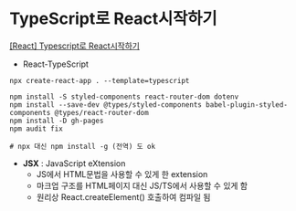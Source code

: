 # TypeScript로 React시작하기

[[React] Typescript로 React시작하기](https://velog.io/@swimme/React-Typescript-%EC%8B%9C%EC%9E%91%ED%95%98%EA%B8%B0)

- React-TypeScript

```
npx create-react-app . --template=typescript

npm install -S styled-components react-router-dom dotenv
npm install --save-dev @types/styled-components babel-plugin-styled-components @types/react-router-dom
npm install -D gh-pages
npm audit fix

# npx 대신 npm install -g (전역) 도 ok
```

- **JSX** : JavaScript eXtension
    - JS에서 HTML문법을 사용할 수 있게 한 extension
    - 마크업 구조를 HTML페이지 대신 JS/TS에서 사용할 수 있게 함
    - 원리상 React.createElement() 호출하여 컴파일 됨